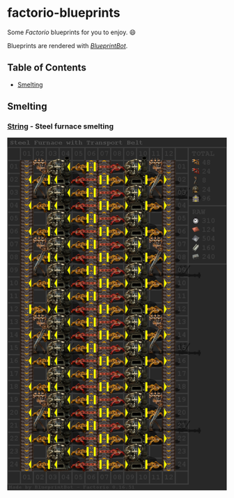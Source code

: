# factorio-blueprints
Some *Factorio* blueprints for you to enjoy. :smile:

Blueprints are rendered with [*BlueprintBot*](https://discordbots.org/bot/310607046020169729).

## Table of Contents
- [Smelting](#smelting)

## Smelting

### [String](/id/id0/string) - Steel furnace smelting
![id0](/id/id0/blueprint.png)
